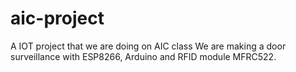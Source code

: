 # aic-project
A IOT project that we are doing on AIC class
We are making a door surveillance with ESP8266, Arduino and RFID module MFRC522.

